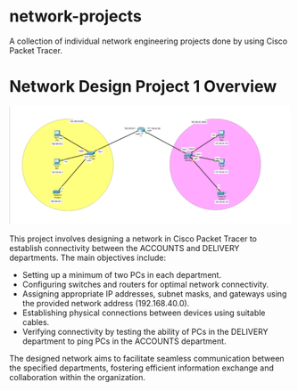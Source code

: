 # network-projects
 A collection of individual network engineering projects done by using Cisco Packet Tracer.



# Network Design Project 1 Overview

![Image Description](https://github.com/shehan-welagedara/network-projects/blob/main/Project%201/Project%201.png)

This project involves designing a network in Cisco Packet Tracer to establish connectivity between the ACCOUNTS and DELIVERY departments. The main objectives include:

- Setting up a minimum of two PCs in each department.
- Configuring switches and routers for optimal network connectivity.
- Assigning appropriate IP addresses, subnet masks, and gateways using the provided network address (192.168.40.0).
- Establishing physical connections between devices using suitable cables.
- Verifying connectivity by testing the ability of PCs in the DELIVERY department to ping PCs in the ACCOUNTS department.

The designed network aims to facilitate seamless communication between the specified departments, fostering efficient information exchange and collaboration within the organization.


